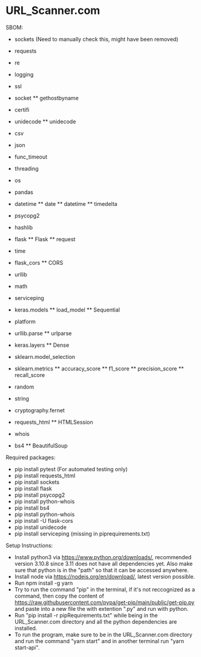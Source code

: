 # URL_Scanner.com

SBOM:
* sockets (Need to manually check this, might have been removed)

* requests
* re
* logging
* ssl
* socket
** gethostbyname
* certifi
* unidecode
** unidecode
* csv
* json
* func_timeout
* threading
* os
* pandas
* datetime
** date
** datetime
** timedelta
* psycopg2
* hashlib
* flask
** Flask
** request
* time
* flask_cors
** CORS
* urllib
* math
* serviceping
* keras.models
** load_model
** Sequential
* platform
* urllib.parse
** urlparse
* keras.layers
** Dense
* sklearn.model_selection
* sklearn.metrics
** accuracy_score
** f1_score
** precision_score
** recall_score
* random
* string
* cryptography.fernet
* requests_html
** HTMLSession
* whois
* bs4
** BeautifulSoup


Required packages:
 * pip install pytest (For automated testing only)
 * pip install requests_html
 * pip install sockets
 * pip install flask
 * pip install psycopg2
 * pip install python-whois
 * pip install bs4
 * pip install python-whois
 * pip install -U flask-cors
 * pip install unidecode
 * pip install serviceping (missing in piprequirements.txt)


Setup Instructions:
 * Install python3 via https://www.python.org/downloads/, recommended version 3.10.8 since 3.11 does not have all dependencies yet.
   Also make sure that python is in the "path" so that it can be accessed anywhere.
 * Install node via https://nodejs.org/en/download/, latest version possible.
 * Run npm install -g yarn
 * Try to run the command "pip" in the terminal, if it's not reccognized as a command, then copy the content of https://raw.githubusercontent.com/pypa/get-pip/main/public/get-pip.py and paste into a new file the with extention ".py" and run with python.
 * Run "pip install -r pipRequirements.txt" while being in the URL_Scanner.com directory and all the python dependencies are installed.
 * To run the program, make sure to be in the URL_Scanner.com directory and run the command "yarn start" and in another terminal run "yarn start-api".
